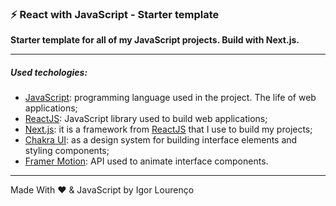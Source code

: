 ### ⚡ React with JavaScript - Starter template 

**Starter template for all of my JavaScript projects. Build with Next.js.**

---

##### Used techologies:

* [JavaScript](https://www.javascript.com/): programming language used in the project. The life of web applications;
* [ReactJS](https://pt-br.reactjs.org/): JavaScript library used to build web applications;
* [Next.js](http://nextjs.org/): it is a framework from [ReactJS](https://pt-br.reactjs.org/) that I use to build my projects;
* [Chakra UI](https://chakra-ui.com/): as a design system for building interface elements and styling components;
* [Framer Motion](https://www.framer.com/motion/): API used to animate interface components.

---

Made With ❤️ & JavaScript by Igor Lourenço
